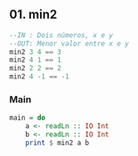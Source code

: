 ## 01. min2
```hs
--IN : Dois números, x e y
--OUT: Menor valor entre x e y
min2 3 4 == 3
min2 4 1 == 1
min2 2 2 == 2
min2 4 -1 == -1
```

<!--MAIN_BEGIN-->
### Main
```hs
main = do
    a <- readLn :: IO Int
    b <- readLn :: IO Int
    print $ min2 a b

```
<!--MAIN_END-->
